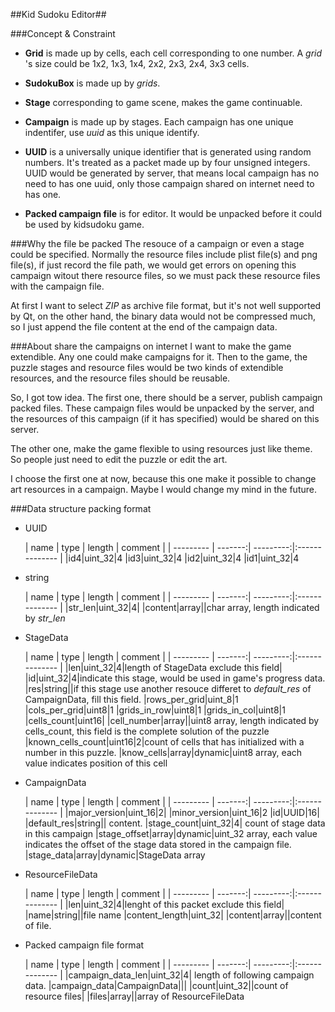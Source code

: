 ##Kid Sudoku Editor##

###Concept & Constraint

* **Grid** is made up by cells, each cell corresponding to one number. A *grid* 's size could be 1x2, 1x3, 1x4, 2x2, 2x3, 2x4, 3x3 cells.

* **SudokuBox** is made up by *grids*.

* **Stage** corresponding to game scene, makes the game continuable.

* **Campaign** is made up by stages. Each campaign has one unique indentifer, use *uuid* as this unique identify.


* **UUID** is a universally unique identifier that is generated using random numbers. It's treated as a packet made up by four unsigned integers. UUID would be generated by server, that means local campaign has no need to has one uuid, only those campaign shared on internet need to has one.

* **Packed campaign file** is for editor. It would be unpacked before it could be used by kidsudoku game.

###Why the file be packed
The resouce of a campaign or even a stage could be specified. Normally the resource files include plist file(s) and png file(s), if just record the file path, we would get errors on opening this campaign witout there resource files, so we must pack these resource files with the campaign file.

At first I want to select *ZIP* as archive file format, but it's not well supported by Qt, on the other hand, the binary data would not be compressed much, so I just append the file content at the end of the campaign data.

###About share the campaigns on internet
I want to make the game extendible. Any one could make campaigns for it. Then to the game, the puzzle stages and resource files would be two kinds of extendible resources, and the resource files should be reusable.

So, I got tow idea. The first one, there should be a server, publish campaign packed files. These campaign files would be unpacked by the server, and the resources of this campaign (if it has specified) would be shared on this server. 

The other one, make the game flexible to using resources just like theme. So people just need to edit the puzzle or edit the art.

I choose the first one at now, because this one make it possible to change art resources in a campaign. Maybe I would change my mind in the future.

###Data structure packing format
* UUID

	|   name | type | length | comment |
| --------- | -------:| ---------:|:-------------- |
|id4|uint_32|4
|id3|uint_32|4
|id2|uint_32|4
|id1|uint_32|4

* string

	|   name | type | length | comment |
| --------- | -------:| ---------:|:-------------- |
|str_len|uint_32|4|
|content|array||char array, length indicated by *str_len*

* StageData

	|   name | type | length | comment |
| --------- | -------:| ---------:|:-------------- |
|len|uint_32|4|length of StageData exclude this field|
|id|uint_32|4|indicate this stage, would be used in game's progress data.
|res|string||if this stage use another resouce differet to *default_res* of CampaignData, fill this field.
|rows_per_grid|uint_8|1
|cols_per_grid|uint8|1
|grids_in_row|uint8|1
|grids_in_col|uint8|1
|cells_count|uint16|
|cell_number|array||uint8 array, length indicated by cells_count, this field is the complete solution of the puzzle
|known_cells_count|uint16|2|count of cells that has initialized with a number in this puzzle.
|know_cells|array|dynamic|uint8 array, each value indicates position of this cell



* CampaignData

	|   name | type | length | comment |
| --------- | -------:| ---------:|:-------------- |
|major_version|uint_16|2|
|minor_version|uint_16|2
|id|UUID|16|
|default_res|string|| content.
|stage_count|uint_32|4| count of stage data in this campaign
|stage_offset|array|dynamic|uint_32 array, each value indicates the offset of the stage data stored in the campaign file.
|stage_data|array|dynamic|StageData array

* ResourceFileData

	|   name | type | length | comment |
| --------- | -------:| ---------:|:-------------- |
|len|uint_32|4|lenght of this packet exclude this field|
|name|string||file name
|content_length|uint_32|
|content|array||content of file.

* Packed campaign file format

	|   name | type | length | comment |
| --------- | -------:| ---------:|:-------------- |
|campaign_data_len|uint_32|4| length of following campaign data.
|campaign_data|CampaignData|||
|count|uint_32||count of resource files|
|files|array||array of ResourceFileData



